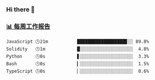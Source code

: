 ### Hi there 👋

<!-- waka-box start -->
### <a href="https://gist.github.com/b3f90cfdb958d2401b019f821c34c859" target="_blank">📊 每周工作报告</a>
```text
JavaScript 🕓21m           ██████████████████▊░░ 89.8%
Solidity   🕓1m            █░░░░░░░░░░░░░░░░░░░░  4.8%
Python     🕓0s            ▋░░░░░░░░░░░░░░░░░░░░  3.3%
Bash       🕓0s            ▎░░░░░░░░░░░░░░░░░░░░  1.5%
TypeScript 🕓0s            ▏░░░░░░░░░░░░░░░░░░░░  0.6%
```
<!-- waka-box end -->

<!--
**yiningv/yiningv** is a ✨ _special_ ✨ repository because its `README.md` (this file) appears on your GitHub profile.
Here are some ideas to get you started:
- 🔭 I’m currently working on ...
- 🌱 I’m currently learning ...
- 👯 I’m looking to collaborate on ...
- 🤔 I’m looking for help with ...
- 💬 Ask me about ...
- 📫 How to reach me: ...
- 😄 Pronouns: ...
- ⚡ Fun fact: ...
-->
